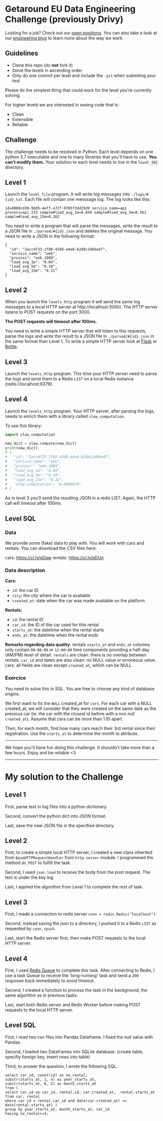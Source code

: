 # Getaround EU Data Engineering Challenge (previously Drivy)

Looking for a job? Check out our [open positions](https://uk.getaround.com.com/jobs).
You can also take a look at our [engineering blog](https://drivy.engineering/) to learn more about the way we work.


## Guidelines

- Clone this repo (do **not** fork it)
- Solve the levels in ascending order
- Only do one commit per level and include the `.git` when submiting your test

Please do the simplest thing that could work for the level you're currently solving.

For higher levels we are interested in seeing code that is:

- Clean
- Extensible
- Reliable

## Challenge

The challenge needs to be resolved in Python.
Each level depends on one python 3.7 executable and one to many libraries that you'll have to use.
**You can't modify them.**
Your solution to each level needs to live in the `level_{N}` directory.

## Level 1

Launch the `level_file` program.
It will write log messages into `./logs/#{id}.txt`.
Each file will contain one messsage log. The log looks like this:

```
id=0060cd38-9dd5-4eff-a72f-9705f3dd25d9 service_name=api process=api.233 sample#load_avg_1m=0.849 sample#load_avg_5m=0.561 sample#load_avg_15m=0.202
```

You need to write a program that will parse the messages, write the result to a JSON file in `./parsed/#{id}.json` and deletes the original message.
You need to write a JSON in the following format:

```
{
  "id": "2acc4f33-1f80-43d0-a4a6-b2d8c1dbbe47",
  "service_name": "web",
  "process": "web.1089",
  "load_avg_1m": "0.04",
  "load_avg_5m": "0.10",
  "load_avg_15m": "0.31"
}
```

## Level 2

When you launch the `levels_http` program it will send the same log messages to a local HTTP server at http://localhost:3000/.
The HTTP server listens to POST requests on the port 3000.

**The POST requests will timeout after 100ms.**

You need to write a simple HTTP server that will listen to this requests, parse the logs and write the result to a JSON file in `./parsed/#{id}.json` in the same format than Level 1.
To write a simple HTTP server look at [Flask](http://flask.pocoo.org/) or [Bottle](https://bottlepy.org/docs/dev/).

## Level 3

Launch the `levels_http` program.
This time your HTTP server need to parse the logs and send them to a Redis `LIST` on a local Redis instance (redis://localhost:6379).

## Level 4

Launch the `levels_http` program.
Your HTTP server, after parsing the logs, needs to enrich them with a library called `slow_computation`.

To use this library:

```python
import slow_computation

new_dict = slow.compute(new_dict)
print(new_dict)
# {
#   "id": "2acc4f33-1f80-43d0-a4a6-b2d8c1dbbe47",
#   "service_name": "web",
#   "process": "web.1089",
#   "load_avg_1m": "0.04",
#   "load_avg_5m": "0.10",
#   "load_avg_15m": "0.31",
#   "slow_computation": "0.0009878"
# }
```

As in level 3 you’ll send the resulting JSON in a redis LIST.
Again, the HTTP call will timeout after 100ms.

## Level SQL

### Data

We provide some (fake) data to play with. You will work with cars and rentals. You can download the CSV files here:

cars: https://cl.ly/eDaw
rentals: https://cl.ly/eDUn

### Data description

**Cars:**

- `id`: the car ID
- `city`: the city where the car is available
- `created_at`: date when the car was made available on the platform

**Rentals:**

- `id`: the rental ID
- `car_id`: the ID of the car used for this rental
- `starts_at`: the datetime when the rental starts
- `ends_at`: the datetime when the rental ends

**Remarks regarding data quality**: rentals `starts_at` and `ends_at` columns only contain `00:00:00` or `12:00:00` time components providing a half-day (AM/PM) level of detail. `rentals` are clean: there is no overlap between rentals. `car_id` and dates are also clean: no NULL value or erroneous value. cars: all fields are clean except `created_at`, which can be NULL

### Exercice

You need to solve this in SQL. You are free to choose any kind of database engine.

We first want to fix the `NULL` created_at for `cars`. For each car with a NULL created_at, we will consider that they were created on the same date as the previous car (ie. the car with the closest id before with a non null `created_at`). Assume that cars can be more than 1 ID apart.

Then, for each month, find how many cars reach their 3rd rental since their registration. Use the `starts_at` to determine the month to attribute.

-------

We hope you'll have fun doing this challenge. It shouldn't take more than a few hours. Enjoy and be reliable <3

-------

# My solution to the Challenge 

## Level 1
First, parse text in log files into a python dictionary.

Second, convert the python dict into JSON format.

Last, save the new JSON file in the specified directory.  

## Level 2
First, to create a simple local HTTP server, I created a new class inherited from `BaseHTTPRequestHandler` from `http.server` module. I programmed the method `do_POST` to fulfill the task.

Second, I used `json.load` to receive the body from the post request. The text is under the key *log*.

Last, I applied the algorithm from Level 1 to complete the rest of task.  


## Level 3
First, I made a connection to redis server `conn = redis.Redis("localhost")`.

Second, instead saving the json to a directory, I pushed it to a Redis `LIST` as requested by `conn.rpush`.

Last, start the Redis server first, then make POST requests to the local HTTP server.

## Level 4
First, I used [Redis Queue](python-rq.org) to complete this task. After connecting to Redis, I use a task Queue to receive the 'long-running' task and send a `200` response back immediately to avoid timeout.

Second, I created a function to process the task in the background, the same algorithm as in previous tasks. 

Last, start both Redis server and Redis Worker before making POST requests to the local HTTP server.

## Level SQL
First, I read two csv files into Pandas Dataframe. I fixed the null value with Pandas. 

Second, I loaded two Dataframes into SQLite database. (create table, specifiy foreign key, insert rows into table)

Third, to answer the question, I wrote the following SQL. 

```
select car_id, count(id) as no_rental, 
substr(starts_at, 1, 4) as year_starts_at, 
substr(starts_at, 6, 2) as month_starts_at
from (
select car.id as car_id, rental.id, car.created_at,  rental.starts_at
from car, rental
where car.id = rental.car_id and date(car.created_at) <= date(rental.starts_at) )
group by year_starts_at, month_starts_at, car_id
having no_rental>=3;
```